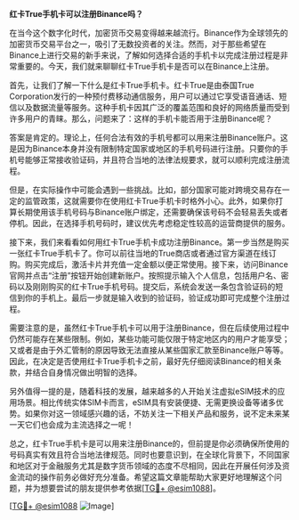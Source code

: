 **红卡True手机卡可以注册Binance吗？**

在当今这个数字化时代，加密货币交易变得越来越流行。Binance作为全球领先的加密货币交易平台之一，吸引了无数投资者的关注。然而，对于那些希望在Binance上进行交易的新手来说，了解如何选择合适的手机卡以完成注册过程是非常重要的。今天，我们就来聊聊红卡True手机卡是否可以在Binance上注册。

首先，让我们了解一下什么是红卡True手机卡。红卡True是由泰国True Corporation发行的一种预付费移动通信服务，用户可以通过它享受语音通话、短信以及数据流量等服务。这种手机卡因其广泛的覆盖范围和良好的网络质量而受到许多用户的青睐。那么，问题来了：这样的手机卡能否用于注册Binance呢？

答案是肯定的。理论上，任何合法有效的手机号都可以用来注册Binance账户。这是因为Binance本身并没有限制特定国家或地区的手机号码进行注册。只要你的手机号能够正常接收验证码，并且符合当地的法律法规要求，就可以顺利完成注册流程。

但是，在实际操作中可能会遇到一些挑战。比如，部分国家可能对跨境交易存在一定的监管政策，这就需要你在使用红卡True手机卡时格外小心。此外，如果你打算长期使用该手机号码与Binance账户绑定，还需要确保该号码不会轻易丢失或者停机。因此，在选择手机号码时，建议优先考虑稳定性较高的运营商提供的服务。

接下来，我们来看看如何用红卡True手机卡成功注册Binance。第一步当然是购买一张红卡True手机卡了。你可以前往当地的True商店或者通过官方渠道在线订购。购买完成后，激活卡片并充值一定金额以便正常使用。接下来，访问Binance官网并点击“注册”按钮开始创建新账户。按照提示输入个人信息，包括用户名、密码以及刚刚购买的红卡True手机号码。提交后，系统会发送一条包含验证码的短信到你的手机上。最后一步就是输入收到的验证码，验证成功即可完成整个注册过程。

需要注意的是，虽然红卡True手机卡可以用于注册Binance，但在后续使用过程中仍然可能存在某些限制。例如，某些功能可能仅限于特定地区内的用户才能享受；又或者是由于外汇管制的原因导致无法直接从某些国家汇款至Binance账户等等。因此，在决定是否使用红卡True手机卡之前，最好先仔细阅读Binance的相关条款，并结合自身情况做出明智的选择。

另外值得一提的是，随着科技的发展，越来越多的人开始关注虚拟eSIM技术的应用场景。相比传统实体SIM卡而言，eSIM具有安装便捷、无需更换设备等诸多优势。如果你对这一领域感兴趣的话，不妨关注一下相关产品和服务，说不定未来某一天它们也会成为主流选择之一呢！

总之，红卡True手机卡是可以用来注册Binance的，但前提是你必须确保所使用的号码真实有效且符合当地法律规范。同时也要意识到，在全球化背景下，不同国家和地区对于金融服务尤其是数字货币领域的态度不尽相同，因此在开展任何涉及资金流动的操作前务必做好充分准备。希望这篇文章能帮助大家更好地理解这个问题，并为想要尝试的朋友提供参考依据[[TG💪+ @esim1088](https://t.me/s/esim1088)]。

[[TG💪+ @esim1088](https://t.me/s/esim1088) ![Image](https://i.postimg.cc/4NQfJmqS/Snipaste-2025-05-13-00-14-12.png)]